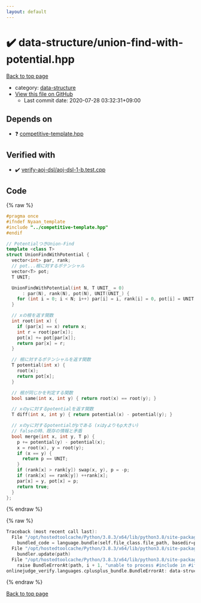 ```yaml
---
layout: default
---
```


<!-- mathjax config similar to math.stackexchange -->
<script type="text/javascript" async
  src="https://cdnjs.cloudflare.com/ajax/libs/mathjax/2.7.5/MathJax.js?config=TeX-MML-AM_CHTML">
</script>
<script type="text/x-mathjax-config">
  MathJax.Hub.Config({
    TeX: { equationNumbers: { autoNumber: "AMS" }},
    tex2jax: {
      inlineMath: [ ['$','$'] ],
      processEscapes: true
    },
    "HTML-CSS": { matchFontHeight: false },
    displayAlign: "left",
    displayIndent: "2em"
  });
</script>

<script type="text/javascript" src="https://cdnjs.cloudflare.com/ajax/libs/jquery/3.4.1/jquery.min.js"></script>
<script src="https://cdn.jsdelivr.net/npm/jquery-balloon-js@1.1.2/jquery.balloon.min.js" integrity="sha256-ZEYs9VrgAeNuPvs15E39OsyOJaIkXEEt10fzxJ20+2I=" crossorigin="anonymous"></script>
<script type="text/javascript" src="../../assets/js/copy-button.js"></script>
<link rel="stylesheet" href="../../assets/css/copy-button.css" />


# :heavy_check_mark: data-structure/union-find-with-potential.hpp

<a href="../../index.html">Back to top page</a>

* category: <a href="../../index.html#36397fe12f935090ad150c6ce0c258d4">data-structure</a>
* <a href="{{ site.github.repository_url }}/blob/master/data-structure/union-find-with-potential.hpp">View this file on GitHub</a>
    - Last commit date: 2020-07-28 03:32:31+09:00




## Depends on

* :question: <a href="../competitive-template.hpp.html">competitive-template.hpp</a>


## Verified with

* :heavy_check_mark: <a href="../../verify/verify-aoj-dsl/aoj-dsl-1-b.test.cpp.html">verify-aoj-dsl/aoj-dsl-1-b.test.cpp</a>


## Code

<a id="unbundled"></a>
{% raw %}
```cpp
#pragma once
#ifndef Nyaan_template
#include "../competitive-template.hpp"
#endif

// PotentialつきUnion-Find
template <class T>
struct UnionFindWithPotential {
  vector<int> par, rank;
  // pot...根に対するポテンシャル
  vector<T> pot;
  T UNIT;

  UnionFindWithPotential(int N, T UNIT_ = 0)
      : par(N), rank(N), pot(N), UNIT(UNIT_) {
    for (int i = 0; i < N; i++) par[i] = i, rank[i] = 0, pot[i] = UNIT;
  }

  // xの根を返す関数
  int root(int x) {
    if (par[x] == x) return x;
    int r = root(par[x]);
    pot[x] += pot[par[x]];
    return par[x] = r;
  }

  // 根に対するポテンシャルを返す関数
  T potential(int x) {
    root(x);
    return pot[x];
  }

  // 根が同じかを判定する関数
  bool same(int x, int y) { return root(x) == root(y); }

  // xのyに対するpotentialを返す関数
  T diff(int x, int y) { return potential(x) - potential(y); }

  // xのyに対するpotentialがpである (xはyよりもp大きい)
  // falseの時、既存の情報と矛盾
  bool merge(int x, int y, T p) {
    p += potential(y) - potential(x);
    x = root(x), y = root(y);
    if (x == y) {
      return p == UNIT;
    }
    if (rank[x] > rank[y]) swap(x, y), p = -p;
    if (rank[x] == rank[y]) ++rank[x];
    par[x] = y, pot[x] = p;
    return true;
  }
};
```
{% endraw %}

<a id="bundled"></a>
{% raw %}
```cpp
Traceback (most recent call last):
  File "/opt/hostedtoolcache/Python/3.8.3/x64/lib/python3.8/site-packages/onlinejudge_verify/docs.py", line 349, in write_contents
    bundled_code = language.bundle(self.file_class.file_path, basedir=pathlib.Path.cwd())
  File "/opt/hostedtoolcache/Python/3.8.3/x64/lib/python3.8/site-packages/onlinejudge_verify/languages/cplusplus.py", line 185, in bundle
    bundler.update(path)
  File "/opt/hostedtoolcache/Python/3.8.3/x64/lib/python3.8/site-packages/onlinejudge_verify/languages/cplusplus_bundle.py", line 306, in update
    raise BundleErrorAt(path, i + 1, "unable to process #include in #if / #ifdef / #ifndef other than include guards")
onlinejudge_verify.languages.cplusplus_bundle.BundleErrorAt: data-structure/union-find-with-potential.hpp: line 3: unable to process #include in #if / #ifdef / #ifndef other than include guards

```
{% endraw %}

<a href="../../index.html">Back to top page</a>

